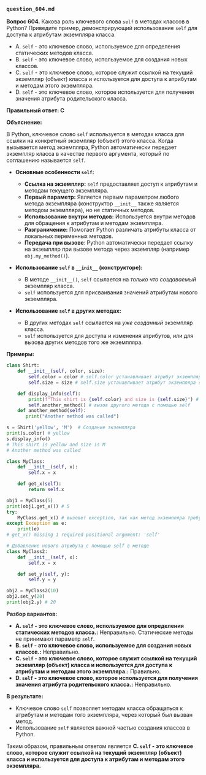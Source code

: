 ### `question_604.md`

**Вопрос 604.** Какова роль ключевого слова `self` в методах классов в Python? Приведите пример, демонстрирующий использование `self` для доступа к атрибутам экземпляра класса.

-   A. `self` - это ключевое слово, используемое для определения статических методов класса.
-   B. `self` - это ключевое слово, используемое для создания новых классов.
-   C. `self` - это ключевое слово, которое служит ссылкой на текущий экземпляр (объект) класса и используется для доступа к атрибутам и методам этого экземпляра.
-  D. `self` - это ключевое слово, которое используется для получения значения атрибута родительского класса.

**Правильный ответ: C**

**Объяснение:**

В Python, ключевое слово `self` используется в методах класса для ссылки на конкретный экземпляр (объект) этого класса. Когда вызывается метод экземпляра, Python автоматически передает экземпляр класса в качестве первого аргумента, который по соглашению называется `self`.

*   **Основные особенности `self`:**
    *   **Ссылка на экземпляр:**  `self` предоставляет доступ к атрибутам и методам текущего экземпляра.
    *   **Первый параметр:** Является первым параметром любого метода экземпляра (конструктор `__init__` также является методом экземпляра), но не статичных методов.
    *  **Использование внутри методов:** Используется внутри методов для обращения к атрибутам и методам экземпляра.
    *   **Разграничение:** Помогает Python различать атрибуты класса от локальных переменных методов.
    *    **Передача при вызове**:  Python автоматически передает ссылку на экземпляр при вызове метода через экземпляр (например `obj.my_method()`).

*   **Использование `self` в `__init__` (конструкторе):**
    *   В методе `__init__()`, `self` ссылается на *только что создаваемый* экземпляр класса.
    *   `self` используется для присваивания значений атрибутам нового экземпляра.

*   **Использование `self` в других методах:**
    *  В других методах `self` ссылается на *уже созданный* экземпляр класса.
    *   `self`  используется для доступа и изменения атрибутов,  или для вызова других методов того же экземпляра.

**Примеры:**
```python
class Shirt:
    def __init__(self, color, size):
        self.color = color # self.color устанавливает атрибут экземпляра color
        self.size = size # self.size устанавливает атрибут экземпляра size

    def display_info(self):
        print(f"This shirt is {self.color} and size is {self.size}") # доступ к атрибутам с помощью self
        self.another_method() # вызов другого метода с помощью self
    def another_method(self):
       print("Another method was called")

s = Shirt('yellow', 'M')  # Создание экземпляра
print(s.color) # yellow
s.display_info()
# This shirt is yellow and size is M
# Another method was called

class MyClass:
    def __init__(self, x):
        self.x = x

    def get_x(self):
        return self.x

obj1 = MyClass(5)
print(obj1.get_x()) # 5
try:
    MyClass.get_x() # вызовет exception, так как метод экземпляра требует self, которое неявно не передается
except Exception as e:
    print(e)
# get_x() missing 1 required positional argument: 'self'

# Добавление нового атрибута с помощью self в методе
class MyClass2:
    def __init__(self, x):
        self.x = x

    def set_y(self, y):
        self.y = y

obj2 = MyClass2(10)
obj2.set_y(20)
print(obj2.y) # 20
```

**Разбор вариантов:**
*   **A. `self` - это ключевое слово, используемое для определения статических методов класса.:** Неправильно. Статические методы не принимают параметр `self`.
*   **B. `self` - это ключевое слово, используемое для создания новых классов.:** Неправильно.
*  **C. `self` - это ключевое слово, которое служит ссылкой на текущий экземпляр (объект) класса и используется для доступа к атрибутам и методам этого экземпляра.:** Правильно.
*   **D. `self` - это ключевое слово, которое используется для получения значения атрибута родительского класса.:** Неправильно.

**В результате:**
*   Ключевое слово `self` позволяет методам класса обращаться к атрибутам и методам того экземпляра, через который был вызван метод.
*  Использование `self`  является важной частью создания классов в Python.

Таким образом, правильным ответом является **C. `self` - это ключевое слово, которое служит ссылкой на текущий экземпляр (объект) класса и используется для доступа к атрибутам и методам этого экземпляра.**
